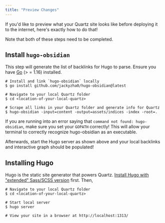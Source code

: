 ```yaml
---
title: "Preview Changes"
---
```


If you'd like to preview what your Quartz site looks like before deploying it to the internet, here's exactly how to do
that!

Note that both of these steps need to be completed.

## Install `hugo-obsidian`

This step will generate the list of backlinks for Hugo to parse. Ensure you have [Go](https://golang.org/doc/install) (>
= 1.16) installed.

```shell
# Install and link `hugo-obsidian` locally
$ go install github.com/jackyzha0/hugo-obsidian@latest

# Navigate to your local Quartz folder
$ cd <location-of-your-local-quartz>

# Scrape all links in your Quartz folder and generate info for Quartz
$ hugo-obsidian -input=content -output=assets/indices -index -root=.
```

If you are running into an error saying that `command not found: hugo-obsidian`, make sure you set your `GOPATH`
correctly! This will allow your terminal to correctly recognize hugo-obsidian as an executable.

Afterwards, start the Hugo server as shown above and your local backlinks and interactive graph should be populated!

## Installing Hugo

Hugo is the static site generator that powers
Quartz. [Install Hugo with "extended" Sass/SCSS version](https://gohugo.io/getting-started/installing/) first. Then,

```
# Navigate to your local Quartz folder
$ cd <location-of-your-local-quartz>

# Start local server
$ hugo server

# View your site in a browser at http://localhost:1313/
```
